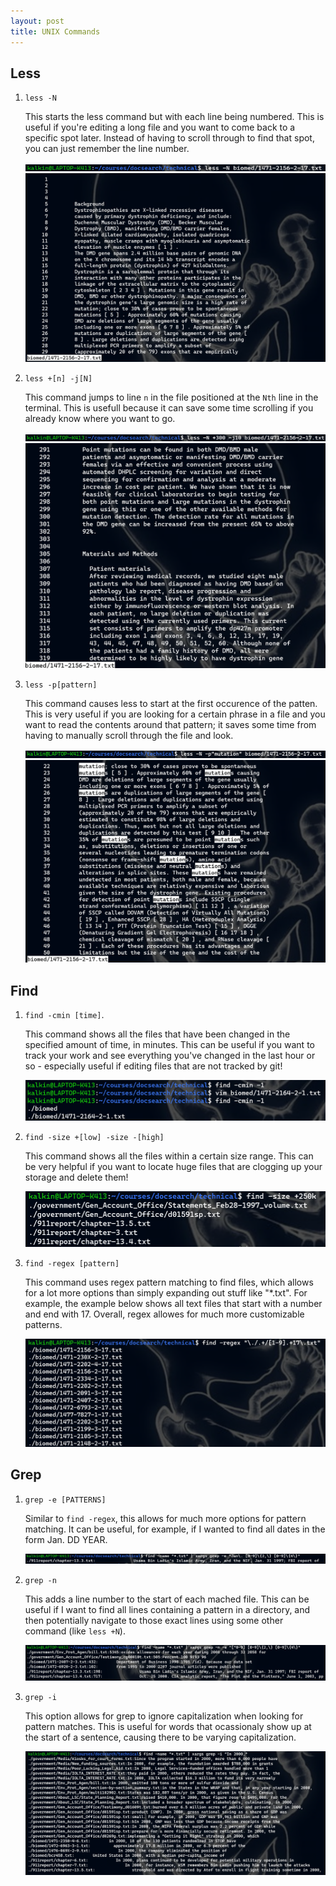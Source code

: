 ```yaml
---
layout: post
title: UNIX Commands
---
```


## Less
1. `less -N`

    This starts the less command but with each line being numbered. This is useful if you're editing a long file and you want to come back to a specific spot later. Instead of having to scroll through to find that spot, you can just remember the line number.

    ![](images/lab-report-3/less1.png)
    ![](images/lab-report-3/less2.png)

2. `less +[n] -j[N]`

    This command jumps to line `n` in the file positioned at the `Nth` line in the terminal. This is usefull because it can save some time scrolling if you already know where you want to go.

    ![](images/lab-report-3/less3.png)
    ![](images/lab-report-3/less4.png)

3. `less -p[pattern]`

    This command causes less to start at the first occurence of the patten. This is very useful if you are looking for a certain phrase in a file and you want to read the contents around that pattern; it saves some time from having to manually scroll through the file and look.

    ![](images/lab-report-3/less6.png)
    ![](images/lab-report-3/less5.png)

## Find
1. `find -cmin [time]`.
    
    This command shows all the files that have been changed in the specified amount of time, in minutes. This can be useful if you want to track your work and see everything you've changed in the last hour or so - especially useful if editing files that are not tracked by git!

    ![](images/lab-report-3/find1.png)

2. `find -size +[low] -size -[high]`

    This command shows all the files within a certain size range. This can be very helpful if you want to locate huge files that are clogging up your storage and delete them!

    ![](images/lab-report-3/find2.png)

3. `find -regex [pattern]`

    This command uses regex pattern matching to find files, which allows for a lot more options than simply expanding out stuff like "*.txt". For example, the example below shows all text files that start with a number and end with 17. Overall, regex allowes for much more customizable patterns.

    ![](images/lab-report-3/find3.png)

## Grep
1. `grep -e [PATTERNS]`

    Similar to `find -regex`, this allows for much more options for pattern matching. It can be useful, for example, if I wanted to find all dates in the form Jan. DD YEAR.

    ![](images/lab-report-3/grep1.png)

2. `grep -n`

    This adds a line number to the start of each mached file. This can be useful if I want to find all lines containing a pattern in a directory, and then potentially navigate to those exact lines using some other command (like `less +N`).

    ![](images/lab-report-3/grep3.png)

3. `grep -i`

    This option allows for grep to ignore capitalization when looking for pattern matches. This is useful for words that ocassionaly show up at the start of a sentence, causing there to be varying capitalization.

    ![](images/lab-report-3/grep2.png)
